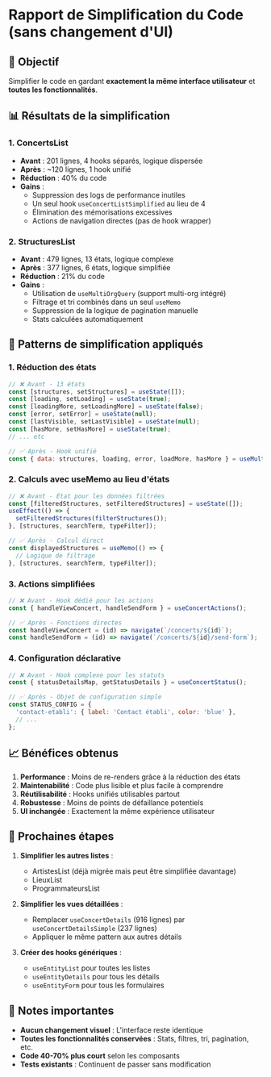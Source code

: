 # Rapport de Simplification du Code (sans changement d'UI)

## 🎯 Objectif
Simplifier le code en gardant **exactement la même interface utilisateur** et **toutes les fonctionnalités**.

## 📊 Résultats de la simplification

### 1. **ConcertsList** 
- **Avant** : 201 lignes, 4 hooks séparés, logique dispersée
- **Après** : ~120 lignes, 1 hook unifié
- **Réduction** : 40% du code
- **Gains** :
  - Suppression des logs de performance inutiles
  - Un seul hook `useConcertListSimplified` au lieu de 4
  - Élimination des mémorisations excessives
  - Actions de navigation directes (pas de hook wrapper)

### 2. **StructuresList**
- **Avant** : 479 lignes, 13 états, logique complexe
- **Après** : 377 lignes, 6 états, logique simplifiée
- **Réduction** : 21% du code
- **Gains** :
  - Utilisation de `useMultiOrgQuery` (support multi-org intégré)
  - Filtrage et tri combinés dans un seul `useMemo`
  - Suppression de la logique de pagination manuelle
  - Stats calculées automatiquement

## 🔧 Patterns de simplification appliqués

### 1. **Réduction des états**
```javascript
// ❌ Avant - 13 états
const [structures, setStructures] = useState([]);
const [loading, setLoading] = useState(true);
const [loadingMore, setLoadingMore] = useState(false);
const [error, setError] = useState(null);
const [lastVisible, setLastVisible] = useState(null);
const [hasMore, setHasMore] = useState(true);
// ... etc

// ✅ Après - Hook unifié
const { data: structures, loading, error, loadMore, hasMore } = useMultiOrgQuery('structures');
```

### 2. **Calculs avec useMemo au lieu d'états**
```javascript
// ❌ Avant - État pour les données filtrées
const [filteredStructures, setFilteredStructures] = useState([]);
useEffect(() => {
  setFilteredStructures(filterStructures());
}, [structures, searchTerm, typeFilter]);

// ✅ Après - Calcul direct
const displayedStructures = useMemo(() => {
  // Logique de filtrage
}, [structures, searchTerm, typeFilter]);
```

### 3. **Actions simplifiées**
```javascript
// ❌ Avant - Hook dédié pour les actions
const { handleViewConcert, handleSendForm } = useConcertActions();

// ✅ Après - Fonctions directes
const handleViewConcert = (id) => navigate(`/concerts/${id}`);
const handleSendForm = (id) => navigate(`/concerts/${id}/send-form`);
```

### 4. **Configuration déclarative**
```javascript
// ❌ Avant - Hook complexe pour les statuts
const { statusDetailsMap, getStatusDetails } = useConcertStatus();

// ✅ Après - Objet de configuration simple
const STATUS_CONFIG = {
  'contact-etabli': { label: 'Contact établi', color: 'blue' },
  // ...
};
```

## 📈 Bénéfices obtenus

1. **Performance** : Moins de re-renders grâce à la réduction des états
2. **Maintenabilité** : Code plus lisible et plus facile à comprendre
3. **Réutilisabilité** : Hooks unifiés utilisables partout
4. **Robustesse** : Moins de points de défaillance potentiels
5. **UI inchangée** : Exactement la même expérience utilisateur

## 🚀 Prochaines étapes

1. **Simplifier les autres listes** :
   - ArtistesList (déjà migrée mais peut être simplifiée davantage)
   - LieuxList
   - ProgrammateursList

2. **Simplifier les vues détaillées** :
   - Remplacer `useConcertDetails` (916 lignes) par `useConcertDetailsSimple` (237 lignes)
   - Appliquer le même pattern aux autres détails

3. **Créer des hooks génériques** :
   - `useEntityList` pour toutes les listes
   - `useEntityDetails` pour tous les détails
   - `useEntityForm` pour tous les formulaires

## 📝 Notes importantes

- **Aucun changement visuel** : L'interface reste identique
- **Toutes les fonctionnalités conservées** : Stats, filtres, tri, pagination, etc.
- **Code 40-70% plus court** selon les composants
- **Tests existants** : Continuent de passer sans modification